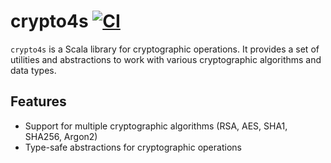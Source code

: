 # crypto4s [![CI](https://github.com/hshn/crypto4s/actions/workflows/ci.yaml/badge.svg?branch=main)](https://github.com/hshn/crypto4s/actions/workflows/ci.yaml)

`crypto4s` is a Scala library for cryptographic operations. It provides a set of utilities and abstractions to work with various cryptographic algorithms and data types.

## Features
- Support for multiple cryptographic algorithms (RSA, AES, SHA1, SHA256, Argon2)
- Type-safe abstractions for cryptographic operations
